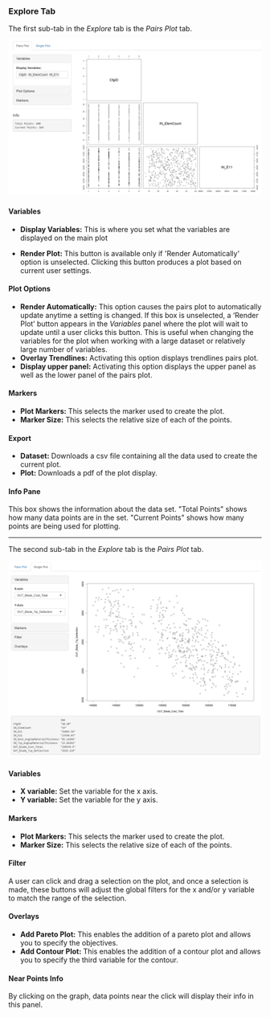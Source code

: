 ### Explore Tab

The first sub-tab in the _Explore_ tab is the _Pairs Plot_ tab.

<img src="images/explore_pairs.png" alt="Pairs Plot Tab of the Explore Tab of Visualizer" style="width: 1205px;"/>

#### Variables

* **Display Variables:** This is where you set what the variables are displayed on the main plot  

* **Render Plot:** This button is available only if 'Render Automatically' option is unselected.  Clicking this button produces a plot based on current user settings.

#### Plot Options

* **Render Automatically:** This option causes the pairs plot to automatically update anytime a setting is changed.  If this box is unselected, a ‘Render Plot’ button appears in the _Variables_ panel where the plot will wait to update until a user clicks this button. This is useful when changing the variables for the plot when working with a large dataset or relatively large number of variables.
* **Overlay Trendlines:** Activating this option displays trendlines pairs plot.
* **Display upper panel:** Activating this option displays the upper panel as well as the lower panel of the pairs plot. 

#### Markers

* **Plot Markers:** This selects the marker used to create the plot.
* **Marker Size:** This selects the relative size of each of the points.

#### Export

* **Dataset:** Downloads a csv file containing all the data used to create the current plot.
* **Plot:** Downloads a pdf of the plot display.

#### Info Pane

This box shows the information about the data set.  "Total Points" shows how many data points are in the set.  "Current Points" shows how many points are being used for plotting.

---

The second sub-tab in the _Explore_ tab is the _Pairs Plot_ tab.

<img src="images/explore_single.png" alt="Single Plot Tab of the Explore Tab of Visualizer" style="width: 1225px;"/>

#### Variables

* **X variable:** Set the variable for the x axis.
* **Y variable:** Set the variable for the y axis.

#### Markers

* **Plot Markers:** This selects the marker used to create the plot.
* **Marker Size:** This selects the relative size of each of the points.

#### Filter

A user can click and drag a selection on the plot, and once a selection is made, these buttons will adjust the global filters for the x and/or y variable to match the range of the selection.

#### Overlays

* **Add Pareto Plot:** This enables the addition of a pareto plot and allows you to specify the objectives.
* **Add Contour Plot:** This enables the addition of a contour plot and allows you to specify the third variable for the contour.

#### Near Points Info

By clicking on the graph, data points near the click will display their info in this panel.
